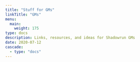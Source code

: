 ```yaml
---
title: "Stuff for GMs"
linkTitle: "GMs"
menu:
  main:
    weight: 175
type: docs
description: Links, resources, and ideas for Shadowrun GMs
date: 2020-07-12
cascade:
  - type: "docs"
---
```

